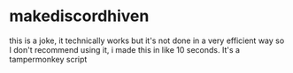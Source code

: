 # makediscordhiven
this is a joke, it technically works but it's not done in a very efficient way so I don't recommend using it, i made this in like 10 seconds. It's a 
tampermonkey script
